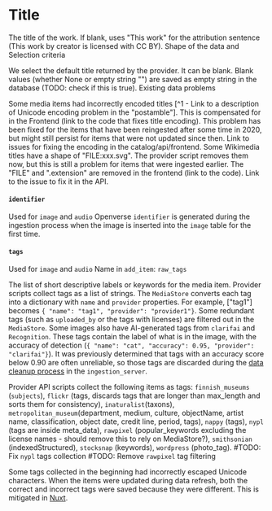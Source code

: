 # Title

The title of the work. If blank, uses "This work" for the attribution sentence
(This work by creator is licensed with CC BY). Shape of the data and Selection
criteria

We select the default title returned by the provider. It can be blank. Blank
values (whether None or empty string "") are saved as empty string in the
database (TODO: check if this is true). Existing data problems

Some media items had incorrectly encoded titles [^1 - Link to a description of
Unicode encoding problem in the "postamble"]. This is compensated for in the
Frontend (link to the code that fixes title encoding). This problem has been
fixed for the items that have been reingested after some time in 2020, but might
still persist for items that were not updated since then. Link to issues for
fixing the encoding in the catalog/api/frontend. Some Wikimedia titles have a
shape of "FILE:xxx.svg". The provider script removes them now, but this is still
a problem for items that were ingested earlier. The "FILE" and ".extension" are
removed in the frontend (link to the code). Link to the issue to fix it in the
API.

#### `identifier`

Used for `image` and `audio` Openverse `identifier` is generated during the
ingestion process when the image is inserted into the `image` table for the
first time.

#### `tags`

Used for `image` and `audio` Name in `add_item`: `raw_tags`

The list of short descriptive labels or keywords for the media item. Provider
scripts collect tags as a list of strings. The `MediaStore` converts each tag
into a dictionary with `name` and `provider` properties. For example, ["tag1"]
becomes `{ "name": "tag1", "provider": "provider1"}`. Some redundant tags (such
as `uploaded_by` or the tags with licenses) are filtered out in the
`MediaStore`. Some images also have AI-generated tags from `clarifai` and
`Recognition`. These tags contain the label of what is in the image, with the
accuracy of detection
(`{ "name": "cat", "accuracy": 0.95, "provider": "clarifai"}`). It was
previously determined that tags with an accuracy score below 0.90 are often
unreliable, so those tags are discarded during the
[data cleanup process](https://github.com/WordPress/openverse/blob/a281dc472fbca281bfaa623ebe5ec0b0feab31ee/ingestion_server/ingestion_server/cleanup.py#L114)
in the `ingestion_server`.

Provider API scripts collect the following items as tags: `finnish_museums`
(`subjects`), `flickr` (tags, discards tags that are longer than max_length and
sorts them for consistency), `inaturalist`(taxons),
`metropolitan_museum`(department, medium, culture, objectName, artist name,
classification, object date, credit line, period, tags), `nappy` (tags), `nypl`
(tags are inside meta_data), `rawpixel` (popular_keywords excluding the license
names - should remove this to rely on MediaStore?), `smithsonian`
(indexedStructured), `stocksnap` (keywords), `wordpress` (photo_tag). #TODO: Fix
`nypl` tags collection #TODO: Remove `rawpixel` tag filtering

Some tags collected in the beginning had incorrectly escaped Unicode characters.
When the items were updated during data refresh, both the correct and incorrect
tags were saved because they were different. This is mitigated in
[Nuxt](https://github.com/WordPress/openverse/blob/a281dc472fbca281bfaa623ebe5ec0b0feab31ee/frontend/src/utils/decode-media-data.ts#L95).
